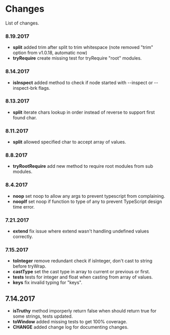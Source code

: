 # Changes

List of changes.

### 8.19.2017

+ **split** added trim after split to trim whitespace (note removed "trim" option from v1.0.18, automatic now)
+ **tryRequire** create missing test for tryRequire "root" modules.

### 8.14.2017

+ **isInspect** added method to check if node started with --inspect or --inspect-brk flags.

### 8.13.2017

+ **split** iterate chars lookup in order instead of reverse to support first found char.

### 8.11.2017

+ **split** allowed specified char to accept array of values.

### 8.8.2017

+ **tryRootRequire** add new method to require root modules from sub modules.

### 8.4.2017

+ **noop** set noop to allow any args to prevent typescript from complaining.
+ **noopIf** set noop if function to type of any to prevent TypeScript design time error.

### 7.21.2017

+ **extend** fix issue where extend wasn't handling undefined values correctly.

### 7.15.2017

+ **toInteger** remove redundant check if isInteger, don't cast to string before tryWrap.
+ **castType** set the cast type in array to current or previous or first.
+ **tests** tests for integer and float when casting from array of values.
+ **keys** fix invalid typing for "keys".

## 7.14.2017

+ **isTruthy** method imporperly return false when should return true for some strings, tests updated.
+ **toWindow** added missing tests to get 100% coverage.
+ **CHANGE** added change log for documenting changes.